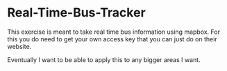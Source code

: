 # Real-Time-Bus-Tracker

This exercise is meant to take real time bus information using mapbox. For this you do need to get your own access key that you can just do on their website.

Eventually I want to be able to apply this to any bigger areas I want.
